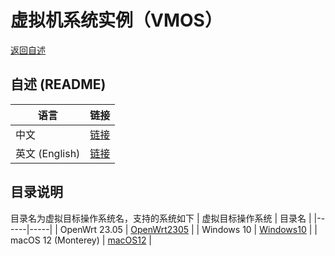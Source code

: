 
# 虚拟机系统实例（VMOS）
  [返回自述](https://github.com/david921518/qkd-app/blob/master/README.md)

## 自述 (README)
| 语言 | 链接 |
|------|------|
| 中文 | [链接](https://github.com/david921518/qkd-app/blob/master/doc/vmos-examples/README.md) |
| 英文 (English) | [链接](https://github.com/david921518/qkd-app/blob/master/doc/vmos-examples/README.en.md) |

## 目录说明
 目录名为虚拟目标操作系统名，支持的系统如下
| 虚拟目标操作系统 | 目录名 |
|------|-----|
| OpenWrt 23.05 | [OpenWrt2305](https://github.com/david921518/qkd-app/blob/master/doc/vmos-examples/OpenWrt2305/README.md) |
| Windows 10 | [Windows10](https://github.com/david921518/qkd-app/blob/master/doc/vmos-examples/Windows10/README.md) |
| macOS 12 (Monterey) | [macOS12](https://github.com/david921518/qkd-app/blob/master/doc/vmos-examples/macOS12/README.md) |

